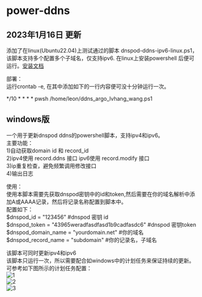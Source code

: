 # power-ddns

## 2023年1月16日 更新

添加了在linux(Ubuntu22.04)上测试通过的脚本 dnspod-ddns-ipv6-linux.ps1， 该脚本支持多个配置多个子域名，仅支持ipv6. 在linux上安装powershell 后便可运行。[安装文档](https://learn.microsoft.com/zh-cn/powershell/scripting/install/install-ubuntu?view=powershell-7.2)

部署：  
运行crontab -e, 在其中添加如下的一行内容便可没十分钟运行一次。

*/10 * * * * pwsh /home/leon/ddns_argo_lvhang_wang.ps1

## windows版
一个用于更新dnspod ddns的powershell脚本，支持ipv4和ipv6。  
主要功能：  
1)自动获取domain id 和 record_id  
2)ipv4使用 record.ddns 接口 ipv6使用 record.modify 接口  
3)ip重复检查，避免频繁调用修改接口  
4)输出日志  

使用：  
使用本脚本需要先获取dnspod密钥中的id和token,然后需要在你的域名解析中添加A或AAAA记录，然后将记录名称配置到脚本中。  
配置如下：  
$dnspod_id = "123456" #dnspod 密钥 id  
$dnspod_token = "43965weradfasdfasd1b9cadfasdc6" #dnspod 密钥token  
$dnspod_domain_name = "yourdomain.net" #你的域名  
$dnspod_record_name = "subdomain" #你的记录名，子域名  

该脚本可同时更新ipv4和ipv6  
该脚本只运行一次，所以需要配合如windows中的计划任务来保证持续的更新。  
可参考如下图所示的计划任务配置：  
![1](https://user-images.githubusercontent.com/936437/118104821-36640b00-b40e-11eb-8fd6-1144fdf1fd47.png)  
![2](https://user-images.githubusercontent.com/936437/118104830-395efb80-b40e-11eb-9764-1e56e591e295.png)  
![3](https://user-images.githubusercontent.com/936437/118104835-3b28bf00-b40e-11eb-9465-250546129c2a.png)  
